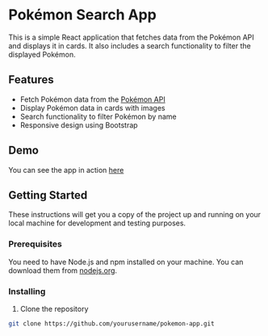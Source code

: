 # Pokémon Search App

This is a simple React application that fetches data from the Pokémon API and displays it in cards. It also includes a search functionality to filter the displayed Pokémon.

## Features

- Fetch Pokémon data from the [Pokémon API](https://pokeapi.co/api/v2/pokemon)
- Display Pokémon data in cards with images
- Search functionality to filter Pokémon by name
- Responsive design using Bootstrap

## Demo

You can see the app in action [here](https://poke-jade.vercel.app/) 

## Getting Started

These instructions will get you a copy of the project up and running on your local machine for development and testing purposes.

### Prerequisites

You need to have Node.js and npm installed on your machine. You can download them from [nodejs.org](https://nodejs.org/).

### Installing

1. Clone the repository

```sh
git clone https://github.com/yourusername/pokemon-app.git

